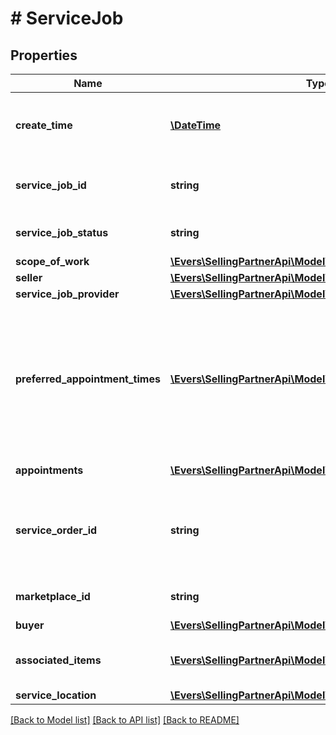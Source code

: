# # ServiceJob

## Properties

Name | Type | Description | Notes
------------ | ------------- | ------------- | -------------
**create_time** | [**\DateTime**](\DateTime.md) | The date and time of the creation of the job, in ISO 8601 format. | [optional]
**service_job_id** | **string** | Amazon identifier for the service job. | [optional]
**service_job_status** | **string** | The status of the service job. | [optional]
**scope_of_work** | [**\Evers\SellingPartnerApi\Model\Service\ScopeOfWork**](ScopeOfWork.md) |  | [optional]
**seller** | [**\Evers\SellingPartnerApi\Model\Service\Seller**](Seller.md) |  | [optional]
**service_job_provider** | [**\Evers\SellingPartnerApi\Model\Service\ServiceJobProvider**](ServiceJobProvider.md) |  | [optional]
**preferred_appointment_times** | [**\Evers\SellingPartnerApi\Model\Service\AppointmentTime[]**](AppointmentTime.md) | A list of appointment windows preferred by the buyer. Included only if the buyer selected appointment windows when creating the order. | [optional]
**appointments** | [**\Evers\SellingPartnerApi\Model\Service\Appointment[]**](Appointment.md) | A list of appointments. | [optional]
**service_order_id** | **string** | The Amazon-defined identifier for an order placed by the buyer, in 3-7-7 format. | [optional]
**marketplace_id** | **string** | The marketplace identifier. | [optional]
**buyer** | [**\Evers\SellingPartnerApi\Model\Service\Buyer**](Buyer.md) |  | [optional]
**associated_items** | [**\Evers\SellingPartnerApi\Model\Service\AssociatedItem[]**](AssociatedItem.md) | A list of items associated with the service job. | [optional]
**service_location** | [**\Evers\SellingPartnerApi\Model\Service\ServiceLocation**](ServiceLocation.md) |  | [optional]

[[Back to Model list]](../../README.md#models) [[Back to API list]](../../README.md#endpoints) [[Back to README]](../../README.md)
